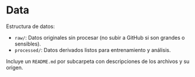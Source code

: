 # Data

Estructura de datos:
- `raw/`: Datos originales sin procesar (no subir a GitHub si son grandes o sensibles).
- `processed/`: Datos derivados listos para entrenamiento y análisis.

Incluye un `README.md` por subcarpeta con descripciones de los archivos y su origen.
